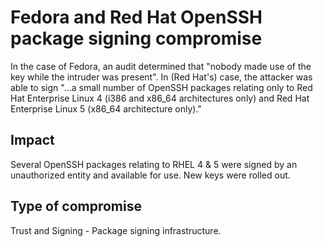 # Fedora and Red Hat OpenSSH package signing compromise

In the case of Fedora, an audit determined that "nobody made use of the key
while the intruder was present". In (Red Hat's) case, the attacker was able to
sign "...a small number of OpenSSH packages relating only to Red Hat Enterprise
Linux 4 (i386 and x86_64 architectures only) and Red Hat Enterprise Linux 5
(x86_64 architecture only)."

## Impact

Several OpenSSH packages relating to RHEL 4 & 5 were signed by an unauthorized
entity and available for use. New keys were rolled out.

## Type of compromise

Trust and Signing - Package signing infrastructure.
